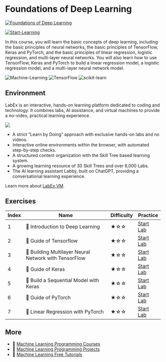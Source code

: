 # Foundations of Deep Learning

[![Foundations of Deep Learning](https://cover-creator.appbot.io/foundations-of-deep-learning.png)](https://labex.io/courses/foundations-of-deep-learning)

[![Start-Learning](https://img.shields.io/badge/Start-Learning-whitesmoke?style=for-the-badge)](https://labex.io/courses/foundations-of-deep-learning)

In this course, you will learn the basic concepts of deep learning, including the basic principles of neural networks, the basic principles of TensorFlow, Keras and PyTorch, and the basic principles of linear regression, logistic regression, and multi-layer neural networks. You will also learn how to use TensorFlow, Keras and PyTorch to build a linear regression model, a logistic regression model, and a multi-layer neural network model.

![Machine-Learning](https://img.shields.io/badge/Machine-Learning-whitesmoke?style=for-the-badge&logo=machine-learning)
![TensorFlow](https://img.shields.io/badge/TensorFlow-whitesmoke?style=for-the-badge&logo=tensorflow)
![scikit-learn](https://img.shields.io/badge/scikit-learn-whitesmoke?style=for-the-badge&logo=scikit-learn)


## Environment

LabEx is an interactive, hands-on learning platform dedicated to coding and technology. It combines labs, AI assistance, and virtual machines to provide a no-video, practical learning experience.

![](https://tutorial-screenshot.getvm.io/images/vm-1725247253.png)

- A strict “Learn by Doing” approach with exclusive hands-on labs and no videos.
- Interactive online environments within the browser, with automated step-by-step checks.
- A structured content organization with the Skill Tree based learning system.
- A growing learning resource of 30 Skill Trees and over 6,000 Labs.
- The AI learning assistant Labby, built on ChatGPT, providing a conversational learning experience.

Learn more about [LabEx VM](https://support.labex.io/using-labex/virtual-machine).

## Exercises

|   Index | Name                                                 | Difficulty   | Practice                                                                                                                       |
|---------|------------------------------------------------------|--------------|--------------------------------------------------------------------------------------------------------------------------------|
|       1 | 📖 Introduction to Deep Learning                      | ★☆☆          | <a target='_blank' href='https://labex.io/tutorials/ml-introduction-to-deep-learning-20790'>Start Lab</a>                      |
|       2 | 📖 Guide of Tensorflow                                | ★☆☆          | <a target='_blank' href='https://labex.io/tutorials/ml-guide-of-tensorflow-20777'>Start Lab</a>                                |
|       3 | 📖 Building Multilayer Neural Network with TensorFlow | ★☆☆          | <a target='_blank' href='https://labex.io/tutorials/ml-building-multilayer-neural-network-with-tensorflow-20750'>Start Lab</a> |
|       4 | 📖 Guide of Keras                                     | ★☆☆          | <a target='_blank' href='https://labex.io/tutorials/ml-guide-of-keras-20775'>Start Lab</a>                                     |
|       5 | 📖 Build a Sequential Model with Keras                | ★☆☆          | <a target='_blank' href='https://labex.io/tutorials/ml-build-a-sequential-model-with-keras-20751'>Start Lab</a>                |
|       6 | 📖 Guide of PyTorch                                   | ★☆☆          | <a target='_blank' href='https://labex.io/tutorials/ml-guide-of-pytorch-20776'>Start Lab</a>                                   |
|       7 | 📖 Linear Regression with PyTorch                     | ★☆☆          | <a target='_blank' href='https://labex.io/tutorials/ml-linear-regression-with-pytorch-20798'>Start Lab</a>                     |

## More

- 🔗 [Machine Learning Programming Courses](https://github.com/labex-labs/awesome-programming-courses)
- 🔗 [Machine Learning Programming Projects](https://github.com/labex-labs/awesome-programming-projects)
- 🔗 [Machine Learning Free Tutorials](https://github.com/labex-labs/ml-free-tutorials)

